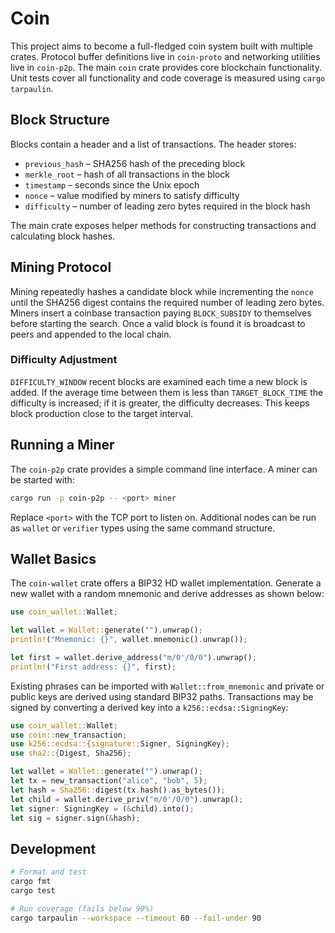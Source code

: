 # Coin

This project aims to become a full-fledged coin system built with multiple crates. Protocol buffer definitions live in `coin-proto` and networking utilities live in `coin-p2p`. The main `coin` crate provides core blockchain functionality. Unit tests cover all functionality and code coverage is measured using `cargo tarpaulin`.

## Block Structure

Blocks contain a header and a list of transactions. The header stores:

- `previous_hash` – SHA256 hash of the preceding block
- `merkle_root` – hash of all transactions in the block
- `timestamp` – seconds since the Unix epoch
- `nonce` – value modified by miners to satisfy difficulty
- `difficulty` – number of leading zero bytes required in the block hash

The main crate exposes helper methods for constructing transactions and
calculating block hashes.

## Mining Protocol

Mining repeatedly hashes a candidate block while incrementing the `nonce`
until the SHA256 digest contains the required number of leading zero bytes.
Miners insert a coinbase transaction paying `BLOCK_SUBSIDY` to themselves
before starting the search. Once a valid block is found it is broadcast to
peers and appended to the local chain.

### Difficulty Adjustment

`DIFFICULTY_WINDOW` recent blocks are examined each time a new block is added.
If the average time between them is less than `TARGET_BLOCK_TIME` the
difficulty is increased; if it is greater, the difficulty decreases. This keeps
block production close to the target interval.

## Running a Miner

The `coin-p2p` crate provides a simple command line interface. A miner can be
started with:

```bash
cargo run -p coin-p2p -- <port> miner
```

Replace `<port>` with the TCP port to listen on. Additional nodes can be run as
`wallet` or `verifier` types using the same command structure.

## Wallet Basics

The `coin-wallet` crate offers a BIP32 HD wallet implementation.
Generate a new wallet with a random mnemonic and derive addresses as shown
below:

```rust
use coin_wallet::Wallet;

let wallet = Wallet::generate("").unwrap();
println!("Mnemonic: {}", wallet.mnemonic().unwrap());

let first = wallet.derive_address("m/0'/0/0").unwrap();
println!("First address: {}", first);
```

Existing phrases can be imported with `Wallet::from_mnemonic` and private or
public keys are derived using standard BIP32 paths. Transactions may be signed
by converting a derived key into a `k256::ecdsa::SigningKey`:

```rust
use coin_wallet::Wallet;
use coin::new_transaction;
use k256::ecdsa::{signature::Signer, SigningKey};
use sha2::{Digest, Sha256};

let wallet = Wallet::generate("").unwrap();
let tx = new_transaction("alice", "bob", 5);
let hash = Sha256::digest(tx.hash().as_bytes());
let child = wallet.derive_priv("m/0'/0/0").unwrap();
let signer: SigningKey = (&child).into();
let sig = signer.sign(&hash);
```

## Development

```bash
# Format and test
cargo fmt
cargo test

# Run coverage (fails below 90%)
cargo tarpaulin --workspace --timeout 60 --fail-under 90
```
